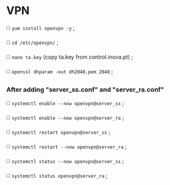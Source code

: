 # VPN

◻️ `yum install openvpn -y` ;

◻️ `cd /etc/openvpn/` ;

◻️ `nano ta.key` (copy ta.key from control.inova.pt) ;

◻️ `openssl dhparam -out dh2048.pem 2048` ;

### After adding "server_ss.conf" and "server_ra.conf"

◻️ `systemctl enable --now openvpn@server_ss` ;

◻️ `systemctl enable --now openvpn@server_ra` ;

◻️ `systemctl restart openvpn@server_ss` ;

◻️ `systemctl restart --now openvpn@server_ra` ;

◻️ `systemctl status --now openvpn@server_ss` ;

◻️ `systemctl status openvpn@server_ra` ;
